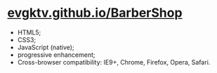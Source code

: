 # [evgktv.github.io/BarberShop](https://evgktv.github.io/BarberShop)
- HTML5; 
- CSS3; 
- JavaScript (native); 
- progressive enhancement; 
- Cross-browser compatibility: IE9+, Chrome, Firefox, Opera, Safari.
